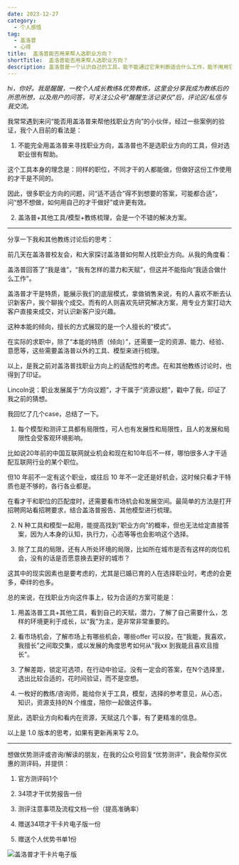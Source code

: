 ```yaml
---
date: 2023-12-27
category:
  - 个人感悟
tag:
  - 盖洛普
  - 心得
title:  盖洛普能否用来帮人选职业方向？
shortTitle:  盖洛普能否用来帮人选职业方向？
description: 盖洛普是一个认识自己的工具，能不能通过它来判断适合什么工作，能不用用它来选择职业方向
---
```


*hi，你好。我是醒醒，一枚个人成长教练&优势教练，这里会分享我成为教练后的所思所想，以及用户的问答，可关注公众号"醒醒生活记录仪"后，评论区/私信与我交流。*

我常常遇到来问“能否用盖洛普来帮他找职业方向”的小伙伴，经过一些案例的验证，我个人目前的看法是：

1. 不能完全用盖洛普来寻找职业方向，盖洛普也不是选职业方向的工具，但对选职业很有帮助。

这个工具本身的理念是：同样的职位，不同才干的人都能做，但做好这份工作使用的才干是不同的。

因此，很多职业方向的问题，问“适不适合”得不到想要的答案，可能都合适”，问“想不想做，如何用自己的才干做好”或许更有效。

2. 盖洛普+其他工具/模型+教练梳理，会是一个不错的解决方案。

---

分享一下我和其他教练讨论后的思考：

前几天在盖洛普校友会，和大家探讨盖洛普如何帮人找职业方向。从我的角度看：

盖洛普回答了“我是谁”，“我有怎样的潜力和天赋”，但这并不能指向“我适合做什么工作”。

盖洛普才干是特质，能展示我们的底层模式，拿做销售来说，有的人喜欢不断去认识新客户，挨个聊挨个成交。而有的人则喜欢先研究解决方案，用专业方案打动大客户直接来成交，对认识新客户没兴趣。

这种本能的倾向，擅长的方式展现的是一个人擅长的“模式”。

在实际的求职中，除了“本能的特质（倾向）”，还需要一定的资源、能力、经验、意愿等，这些需要盖洛普以外的工具、模型来进行梳理。

以上，是我之前对盖洛普找职业方向上的适配性的考虑。在和其他教练讨论时，也得到了印证。

Lincoln说：职业发展属于“方向议题”，才干属于“资源议题”，戳中了我，印证了我之前的猜想。

我回忆了几个case，总结了一下。

1. 每个模型和测评工具都有局限性，可人也有发展性和局限性，且人的发展和局限性会受客观环境影响。

比如说20年前的中国互联网就业机会和现在和10年后不一样，哪怕很多人才干适配互联网行业的某个职位。

但10 年前不一定有这个职业，或往后 10 年不一定还是好机会，这时候只看才干特质也是不够的，各行各业都是。

在看才干和职位的匹配度时，还需要看市场机会和发展空间。最简单的方法是打开招聘网站看招聘要求，结合盖洛普报告、其他模型进行梳理。

2. N 种工具和模型一起用，能提高找到“职业方向”的概率，但也无法给定直接答案，因为人本身的认知，执行力，心态等等也会影响这个选择。

3. 除了工具的局限，还有人所处环境的局限，比如所在城市是否有这样的岗位机会，没有的话是否愿意换去更好的城市？

这其中的现实因素也是要考虑的，尤其是已婚已育的人在选择职业时，考虑的会更多，牵绊的也多。

总的来说，在找职业方向这件事上，较为合适的方案可能是：

1. 用盖洛普工具+其他工具，看到自己的天赋，潜力，了解了自己需要什么，怎样的环境更利于成长，以“我”为主，是非常非常重要的。

2. 看市场机会，了解市场上有哪些机会，哪些offer 可以投，在“我能，我喜欢，我擅长”之间取交集，或以发展的角度思考如何从“我xx 到我能且喜欢且擅长”。

3. 了解差距，锁定可选项，在行动中验证。没有一定会的答案，在N个选择里，选出比较合适的，花时间验证，而不是空想。

4. 一枚好的教练/咨询师，能给你关于工具，模型，选择的参考意见，从心态，知识，资源支持的N 个维度，陪你一起做这件事。

至此，选职业方向和看内在资源，天赋这几个事，有了更精准的信息。

以上是 1.0 版本的思考，如果有更新再来写 2.0。

---

想做优势测评或咨询/解读的朋友，在我的公众号回复“优势测评”，我会帮你买优惠的测评码，并提供：

1. 官方测评码1个

2. 34项才干优势报告一份

3. 测评注意事项及流程文档一份（提高准确率）

4. 赠送34项才干卡片电子版一份

5. 赠送个人优势书单1份

![盖洛普才干卡片电子版](https://vip.helloimg.com/i/2024/04/15/661ce5e0d8fc5.png)